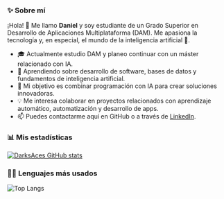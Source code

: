 ### ✨ Sobre mí

¡Hola! 👋 Me llamo **Daniel** y soy estudiante de un Grado Superior en Desarrollo de Aplicaciones Multiplataforma (DAM). Me apasiona la tecnología y, en especial, el mundo de la inteligencia artificial 🤖.

- 🎓 Actualmente estudio DAM y planeo continuar con un máster relacionado con IA.
- 🌱 Aprendiendo sobre desarrollo de software, bases de datos y fundamentos de inteligencia artificial.
- 🚀 Mi objetivo es combinar programación con IA para crear soluciones innovadoras.
- 💡 Me interesa colaborar en proyectos relacionados con aprendizaje automático, automatización y desarrollo de apps.
- 📫 Puedes contactarme aquí en GitHub o a través de [LinkedIn](https://www.linkedin.com/in/daniel-garcia-brun-98a54b274/).

### 📊 Mis estadísticas

[![DarksAces GitHub stats](https://github-readme-stats.vercel.app/api?username=DarksAces&show_icons=true&theme=dark)](https://github.com/DarksAces)

### 🧑‍💻 Lenguajes más usados

![Top Langs](https://github-readme-stats.vercel.app/api/top-langs/?username=DarksAces&layout=compact&langs_count=10)
